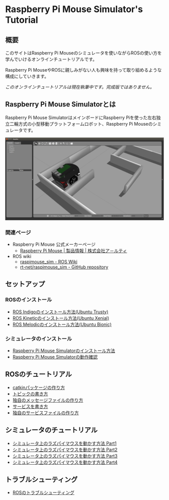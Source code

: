 # Raspberry Pi Mouse Simulator's Tutorial

## 概要

このサイトはRaspberry Pi Mouseのシミュレータを使いながらROSの使い方を学んでいけるオンラインチュートリアルです。

Raspberry Pi MouseやROSに親しみがない人も興味を持って取り組めるような構成にしていきます。

_このオンラインチュートリアルは現在執筆中です。完成版ではありません。_

## Raspberry Pi Mouse Simulatorとは

Raspberry Pi Mouse SimulatorはメインボードにRaspberry Piを使った左右独立二輪方式の小型移動プラットフォームロボット、Raspberry Pi Mouseのシミュレータです。

![Raspberry Pi Mouse on sample maze](.gitbook/assets/raspimouse_samplemaze.png)

### 関連ページ

* Raspberry Pi Mouse 公式メーカーページ
  * [Raspberry Pi Mouse \| 製品情報 \| 株式会社ア－ルティ](https://www.rt-net.jp/products/raspimouse2/)
* ROS wiki
  * [raspimouse\_sim - ROS Wiki](https://wiki.ros.org/raspimouse_sim)
  * [rt-net/raspimouse\_sim - GitHub repository](https://github.com/rt-net/raspimouse_sim)

## セットアップ

### ROSのインストール

* [ROS Indigoのインストール方法\(Ubuntu Trusty\)](setup/how_to_install_ros_indigo.md)
* [ROS Kineticのインストール方法\(Ubuntu Xenial\)](setup/how_to_install_ros_kinetic.md)
* [ROS Melodicのインストール方法\(Ubuntu Bionic\)](setup/how_to_install_ros_melodic.md)

### シミュレータのインストール

* [Raspberry Pi Mouse Simulatorのインストール方法](setup/how_to_install_simulator.md)
* [Raspberry Pi Mouse Simulatorの動作確認](setup/how_to_use_raspimouse_sim.md)

## ROSのチュートリアル

* [catkinパッケージの作り方](ros_tutorial/how_to_create_pkg.md)
* [トピックの書き方](ros_tutorial/how_to_write_topic.md)
* [独自のメッセージファイルの作り方](ros_tutorial/how_to_create_msg.md)
* [サービスを書き方](ros_tutorial/how_to_write_service.md)
* [独自のサービスファイルの作り方](ros_tutorial/how_to_create_srv.md)

## シミュレータのチュートリアル

* [シミュレータ上のラズパイマウスを動かす方法 Part1](tutorial/how_to_control_raspimouse_on_sim_1.md)
* [シミュレータ上のラズパイマウスを動かす方法 Part2](tutorial/how_to_control_raspimouse_on_sim_2.md)
* [シミュレータ上のラズパイマウスを動かす方法 Part3](tutorial/how_to_control_raspimouse_on_sim_3.md)
* [シミュレータ上のラズパイマウスを動かす方法 Part4](tutorial/how_to_control_raspimouse_on_sim_4.md)

## トラブルシューティング

* [ROSのトラブルシューティング](troubleshooting.md)

